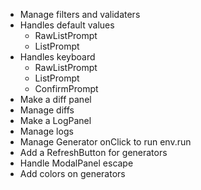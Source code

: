 
- Manage filters and validaters
- Handles default values
  - RawListPrompt
  - ListPrompt
- Handles keyboard
  - RawListPrompt
  - ListPrompt
  - ConfirmPrompt
- Make a diff panel
- Manage diffs
- Make a LogPanel
- Manage logs
- Manage Generator onClick to run env.run
- Add a RefreshButton for generators
- Handle ModalPanel escape
- Add colors on generators

